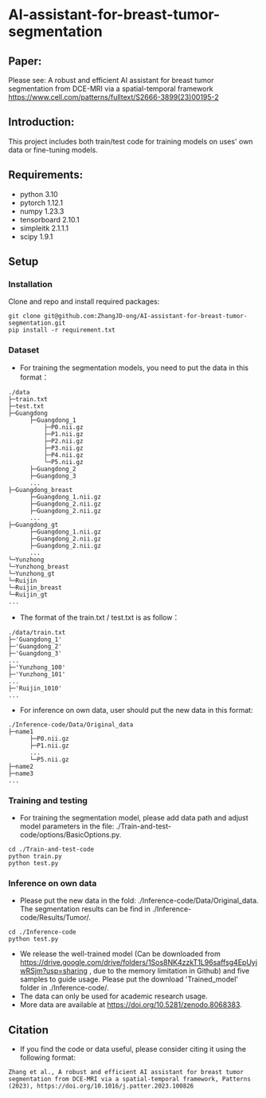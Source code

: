 # AI-assistant-for-breast-tumor-segmentation

## Paper:
Please see: A robust and efficient AI assistant for breast tumor segmentation from DCE-MRI via a spatial-temporal framework
https://www.cell.com/patterns/fulltext/S2666-3899(23)00195-2

## Introduction:
This project includes both train/test code for training models on uses' own data or fine-tuning models.


## Requirements:
* python 3.10
* pytorch 1.12.1
* numpy 1.23.3
* tensorboard 2.10.1
* simpleitk 2.1.1.1
* scipy 1.9.1

## Setup

### Installation
Clone and repo and install required packages:
```
git clone git@github.com:ZhangJD-ong/AI-assistant-for-breast-tumor-segmentation.git
pip install -r requirement.txt
```
### Dataset
* For training the segmentation models, you need to put the data in this format：

```
./data
├─train.txt
├─test.txt
├─Guangdong
      ├─Guangdong_1
          ├─P0.nii.gz
          ├─P1.nii.gz
          ├─P2.nii.gz
          ├─P3.nii.gz
          ├─P4.nii.gz     
          └─P5.nii.gz
      ├─Guangdong_2
      ├─Guangdong_3
      ...
├─Guangdong_breast
      ├─Guangdong_1.nii.gz
      ├─Guangdong_2.nii.gz
      ├─Guangdong_2.nii.gz
      ...
├─Guangdong_gt
      ├─Guangdong_1.nii.gz
      ├─Guangdong_2.nii.gz
      ├─Guangdong_2.nii.gz
      ...         
└─Yunzhong
└─Yunzhong_breast
└─Yunzhong_gt
└─Ruijin
└─Ruijin_breast
└─Ruijin_gt
...
```
* The format of the train.txt / test.txt is as follow：
```
./data/train.txt
├─'Guangdong_1'
├─'Guangdong_2'
├─'Guangdong_3'
...
├─'Yunzhong_100'
├─'Yunzhong_101'
...
├─'Ruijin_1010'
...
```
* For inference on own data, user should put the new data in this format:
```
./Inference-code/Data/Original_data
├─name1
      ├─P0.nii.gz
      ├─P1.nii.gz
      ...
      └─P5.nii.gz
├─name2
├─name3
...
```

### Training and testing
* For training the segmentation model, please add data path and adjust model parameters in the file: ./Train-and-test-code/options/BasicOptions.py. 
```
cd ./Train-and-test-code
python train.py
python test.py
```
### Inference on own data
* Please put the new data in the fold: ./Inference-code/Data/Original_data. The segmentation results can be find in ./Inference-code/Results/Tumor/.
```
cd ./Inference-code
python test.py
```
* We release the well-trained model (Can be downloaded from https://drive.google.com/drive/folders/1Sos8NK4zzkT1L96saffsg4EpUyjwRSjm?usp=sharing , due to the memory limitation in Github) and five samples to guide usage. Please put the download 'Trained_model' folder in ./Inference-code/.
* The data can only be used for academic research usage.
* More data are available at https://doi.org/10.5281/zenodo.8068383.

## Citation

* If you find the code or data useful, please consider citing it using the following format:
```
Zhang et al., A robust and efficient AI assistant for breast tumor segmentation from DCE-MRI via a spatial-temporal framework, Patterns (2023), https://doi.org/10.1016/j.patter.2023.100826
```






